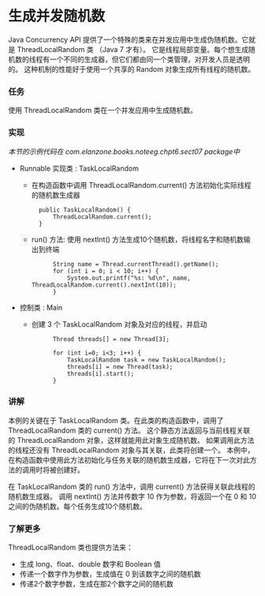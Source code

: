 生成并发随机数
====

Java Concurrency API 提供了一个特殊的类来在并发应用中生成伪随机数。它就是 ThreadLocalRandom 类 （Java 7 才有）。
它是线程局部变量。每个想生成随机数的线程有一个不同的生成器，但它们都由同一个类管理，对开发人员是透明的。
这种机制的性能好于使用一个共享的 Random 对象生成所有线程的随机数。


### 任务

使用 ThreadLocalRandom 类在一个并发应用中生成随机数。


### 实现

*本节的示例代码在 com.elanzone.books.noteeg.chpt6.sect07 package中*


* Runnable 实现类 : TaskLocalRandom

    * 在构造函数中调用 ThreadLocalRandom.current() 方法初始化实际线程的随机数生成器

            public TaskLocalRandom() {
                ThreadLocalRandom.current();
            }

    * run() 方法: 使用 nextInt() 方法生成10个随机数，将线程名字和随机数输出到终端

                String name = Thread.currentThread().getName();
                for (int i = 0; i < 10; i++) {
                    System.out.printf("%s: %d\n", name, ThreadLocalRandom.current().nextInt(10));
                }

* 控制类 : Main

    * 创建 3 个 TaskLocalRandom 对象及对应的线程，并启动

                Thread threads[] = new Thread[3];

                for (int i=0; i<3; i++) {
                    TaskLocalRandom task = new TaskLocalRandom();
                    threads[i] = new Thread(task);
                    threads[i].start();
                }


### 讲解

本例的关键在于 TaskLocalRandom 类。在此类的构造函数中，调用了 ThreadLocalRandom 类的 current() 方法。
这个静态方法返回与当前线程关联的 ThreadLocalRandom 对象，这样就能用此对象生成随机数。
如果调用此方法的线程还没有 ThreadLocalRandom 对象与其关联，此类将创建一个。
本例中，在构造函数中使用此方法初始化与任务关联的随机数生成器，它将在下一次对此方法的调用时将被创建好。

在 TaskLocalRandom 类的 run() 方法中，调用 current() 方法获得关联此线程的随机数生成器。
调用 nextInt() 方法并传数字 10 作为参数，将返回一个在 0 和 10 之间的伪随机数。每个任务生成10个随机数。


### 了解更多

ThreadLocalRandom 类也提供方法来：

* 生成 long、float、double 数字和 Boolean 值
* 传递一个数字作为参数，生成值在 0 到该数字之间的随机数
* 传递2个数字参数，生成在那2个数字之间的随机数



